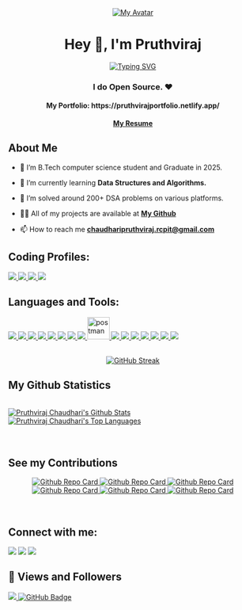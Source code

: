 <div align="center">
  <a href="#">
    <img src="https://i.ibb.co/85p5fGx/my-avatar.png" alt="My Avatar">
  </a>
</div>

<h1 align="center">Hey 👋, I'm Pruthviraj</h1>
<div align="center" style="text-align: center;">
    <a href="https://git.io/typing-svg">
      <img src="https://readme-typing-svg.demolab.com?font=Open+Sans&weight=600&pause=1000&color=FFFFFF&width=700&lines=I'm+a+self-taught+passionate+Full-Stack+Web+Developer+from+India." alt="Typing SVG" />
    </a>
</div>


<h3 align="center">I do Open Source. ❤️</h3>
<h4 align="center">My Portfolio: https://pruthvirajportfolio.netlify.app/ </h4>
<div align="center">
  <a align="center" href="https://drive.google.com/file/d/1qi3lUN5awiYhFWu5lWxG8uaYuwpR9Mk1/view">
    <strong>My Resume</strong>
  </a>
</div>


## About Me

- 🔭 I’m B.Tech computer science student and Graduate in 2025. 

- 🌱 I’m currently learning **Data Structures and Algorithms.**

- 👯 I’m solved around 200+ DSA problems on various platforms.

- 👨‍💻 All of my projects are available at **[My Github](https://github.com/pruthviraj-chaudhari?tab=repositories)**

- 📫 How to reach me **chaudharipruthviraj.rcpit@gmail.com**


## **Coding Profiles**:

<p align="left"> 
    <a href="https://auth.geeksforgeeks.org/user/pruthviraj_chaudhari_20/practice/" target="_blank"> <img src="https://img.icons8.com/color/48/undefined/GeeksforGeeks.png"/> </a>
    <a href="https://leetcode.com/pruthviraj_chaudhari_20/" target="_blank"> <img src="https://img.icons8.com/external-tal-revivo-color-tal-revivo/48/undefined/external-level-up-your-coding-skills-and-quickly-land-a-job-logo-color-tal-revivo.png"/> </a>   
    <a href="https://www.codechef.com/users/sesrc_04" target="_blank"> <img src="https://img.icons8.com/fluency/48/000000/codechef.png"/> </a>    
    <a href="https://www.hackerrank.com/chaudharipruthv1" target="_blank"> <img src="https://img.icons8.com/external-tal-revivo-shadow-tal-revivo/48/undefined/external-hackerrank-is-a-technology-company-that-focuses-on-competitive-programming-logo-shadow-tal-revivo.png"/> </a>   
</p>


## Languages and Tools:

<p align="left"> 
    <a href="https://developer.mozilla.org/en-US/docs/Web/JavaScript" target="_blank"> <img src="https://img.icons8.com/color/48/javascript--v1.png"/> </a>
    <a href="https://developer.mozilla.org/en-US/docs/Web/HTML" target="_blank"> <img src="https://img.icons8.com/color/48/html-5--v1.png"/> </a>
    <a href="https://developer.mozilla.org/en-US/docs/Web/CSS" target="_blank"> <img src="https://img.icons8.com/color/48/css3.png"/> </a>
    <a href="https://nodejs.org/en/docs" target="_blank"> <img src="https://img.icons8.com/color/48/nodejs.png"/> </a>
    <a href="https://react.dev/" target="_blank"> <img src="https://img.icons8.com/color/48/react-native.png"/> </a>
    <a href="https://www.java.com" target="_blank"> <img src="https://img.icons8.com/color/48/000000/java-coffee-cup-logo.png"/> </a>
    <a href="https://www.python.org" target="_blank"> <img src="https://img.icons8.com/color/48/000000/python.png"/> </a> 
    <a href="https://firebase.google.com/" target="_blank"> <img src="https://img.icons8.com/color/48/000000/firebase.png"/> </a> 
    <a href="https://postman.com" target="_blank"> <img src="https://www.vectorlogo.zone/logos/getpostman/getpostman-icon.svg" alt="postman" width="45" height="45"/> </a>   
    <a href="https://git-scm.com/" target="_blank"> <img src="https://img.icons8.com/color/48/000000/git.png"/> </a> 
    <a href="https://www.android.com/intl/en_in/" target="_blank"> <img src="https://img.icons8.com/color/48/undefined/android-os.png"/> </a>
    <a href="https://flutter.dev/" target="_blank"> <img src="https://img.icons8.com/color/48/undefined/flutter.png"/> </a>
    <a href="https://dart.dev/" target="_blank"> <img src="https://img.icons8.com/color/48/undefined/dart.png"/> </a>
    <a href="https://developer.android.com/studio" target="_blank"> <img src="https://img.icons8.com/color/48/undefined/android-studio--v2.png"/> </a>
    <a href="https://www.jetbrains.com/idea/" target="_blank"> <img src="https://img.icons8.com/color/48/undefined/intellij-idea.png"/> </a>
    <a href="https://code.visualstudio.com/" target="_blank"> <img src="https://img.icons8.com/color/48/undefined/visual-studio-code-2019.png"/> </a>
</p>


<br/>

<div align="center">
  <a href="https://git.io/streak-stats">
    <img src="https://github-readme-streak-stats.herokuapp.com?user=pruthviraj-chaudhari&theme=ambient-gradient&hide_border=true&background=50%2CF7ACAC%2C92A8D1" alt="GitHub Streak" />
  </a>
</div>



## My Github Statistics

  <br/>
    <a href="https://github.com/pruthviraj-chaudhari/github-readme-stats"><img alt="Pruthviraj Chaudhari's Github Stats" src="https://github-readme-stats.vercel.app/api?username=pruthviraj-chaudhari&show_icons=true&count_private=true&theme=react&hide_border=true&bg_color=0D1117" /></a>
  <a href="https://github.com/pruthviraj-chaudhari/github-readme-stats"><img alt="Pruthviraj Chaudhari's Top Languages" src="https://github-readme-stats.vercel.app/api/top-langs/?username=pruthviraj-chaudhari&langs_count=8&count_private=true&layout=compact&theme=react&hide_border=true&bg_color=0D1117" /></a>
  <br/>


<br/>
<br/>

## See my Contributions
<div align="center">
  <a href="https://github.com/MrKrishnaAgarwal/readme-components-github">
    <img src="https://github-readme-stats.vercel.app/api/pin/?username=pruthviraj-chaudhari&repo=weather-web-app" alt="Github Repo Card" />
  </a>
  <a href="https://github.com/MrKrishnaAgarwal/readme-components-github">
    <img src="https://github-readme-stats.vercel.app/api/pin/?username=pruthviraj-chaudhari&repo=NewsLetter-Using-Express" alt="Github Repo Card" />
  </a>
  <a href="https://github.com/MrKrishnaAgarwal/readme-components-github">
    <img src="https://github-readme-stats.vercel.app/api/pin/?username=pruthviraj-chaudhari&repo=Sticky-Notes" alt="Github Repo Card" />
  </a>
  <a href="https://github.com/MrKrishnaAgarwal/readme-components-github">
    <img src="https://github-readme-stats.vercel.app/api/pin/?username=pruthviraj-chaudhari&repo=New-Modern-Portfolio-Site" alt="Github Repo Card" />
  </a>
  <a href="https://github.com/MrKrishnaAgarwal/readme-components-github">
    <img src="https://github-readme-stats.vercel.app/api/pin/?username=pruthviraj-chaudhari&repo=Online-Job-Portal-using-Java" alt="Github Repo Card" />
  </a>
  <a href="https://github.com/MrKrishnaAgarwal/readme-components-github">
    <img src="https://github-readme-stats.vercel.app/api/pin/?username=pruthviraj-chaudhari&repo=PortfolioSite" alt="Github Repo Card" />
  </a>
</div>

<br/>
<br/>

## Connect with me:

<p align="left">
  <a href = "https://www.instagram.com/pruthviraj_chaudhari_20/?r=nametag"><img src="https://img.icons8.com/fluency/48/instagram-new.png"/></a>
<a href = "http://linkedin.com/in/pruthviraj-chaudhari-8386ab230"><img src="https://img.icons8.com/fluency/48/linkedin.png"/></a>
<a href = "https://twitter.com/Pruthviraj_2011"><img src="https://img.icons8.com/fluency/48/twitter.png"/></a>
</p>

## 👀 Views and Followers
<a href="https://github.com/Meghna-DAS/github-profile-views-counter">
    <img src="https://komarev.com/ghpvc/?username=pruthviraj-chaudhari">
</a>
<a href="https://github.com/pruthviraj-chaudhari?tab=followers"><img src="https://img.shields.io/github/followers/pruthviraj-chaudhari?label=Followers&style=social" alt="GitHub Badge"></a>

